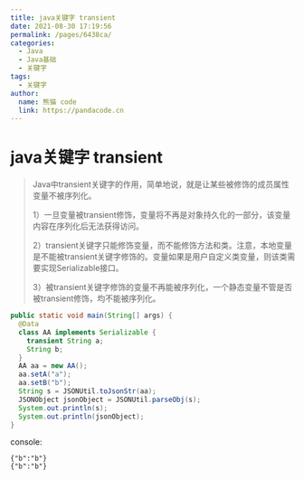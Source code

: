 ```yaml
---
title: java关键字 transient
date: 2021-08-30 17:19:56
permalink: /pages/6438ca/
categories: 
  - Java
  - Java基础
  - 关键字
tags: 
  - 关键字
author: 
  name: 熊猫 code
  link: https://pandacode.cn
---
```


# java关键字 transient

> Java中transient关键字的作用，简单地说，就是让某些被修饰的成员属性变量不被序列化。
>
> 1）一旦变量被transient修饰，变量将不再是对象持久化的一部分，该变量内容在序列化后无法获得访问。
>
> 2）transient关键字只能修饰变量，而不能修饰方法和类。注意，本地变量是不能被transient关键字修饰的。变量如果是用户自定义类变量，则该类需要实现Serializable接口。
>
> 3）被transient关键字修饰的变量不再能被序列化，一个静态变量不管是否被transient修饰，均不能被序列化。

```java
public static void main(String[] args) {
  @Data
  class AA implements Serializable {
    transient String a;
    String b;
  }
  AA aa = new AA();
  aa.setA("a");
  aa.setB("b");
  String s = JSONUtil.toJsonStr(aa);
  JSONObject jsonObject = JSONUtil.parseObj(s);
  System.out.println(s);
  System.out.println(jsonObject);
}
```

console:

```
{"b":"b"}
{"b":"b"}
```

